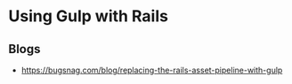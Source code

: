 # Using Gulp with Rails

## Blogs

* https://bugsnag.com/blog/replacing-the-rails-asset-pipeline-with-gulp
